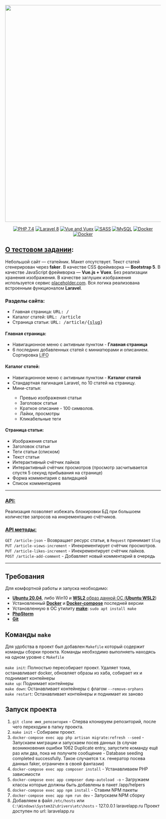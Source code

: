 <p align="center"><a href="https://laravel.com" target="_blank"><img src="http://joxi.ru/bmoMY1f7gpeXAy.jpg" width="700"></a></p>

<p align="center">
<a href="#"><img src="https://img.shields.io/badge/PHP 7.4+-FF2D20?style=for-the-badge&logo=php&logoColor=white&color=777BB4" alt="PHP 7.4"></a>
<a href="#"><img src="https://img.shields.io/badge/laravel 8-%FF2D20.svg?style=for-the-badge&logo=laravel&logoColor=white&color=FF2D20" alt="Laravel 8"></a>
<a href="#"><img src="https://img.shields.io/badge/VueJS-FF2D20?style=for-the-badge&logo=vuedotjs&logoColor=white&color=4fc08d" alt="Vue and Vuex"></a>
<a href="#"><img src="https://img.shields.io/badge/Sass-CC6699?style=for-the-badge&logo=sass&logoColor=white" alt="SASS"></a>
<a href="#"><img src="https://img.shields.io/badge/mysql-%4479A1.svg?style=for-the-badge&logo=mysql&logoColor=white&color=4479A1" alt="MySQL"></a>
<a href="#"><img src="https://img.shields.io/badge/Docker%20-%232496ED.svg?&style=for-the-badge&logo=Docker&logoColor=ffffff" alt="Docker"></a>
<a href="#"><img src="https://img.shields.io/badge/Bootstrap%205%20-%232496ED.svg?&style=for-the-badge&logo=Bootstrap&logoColor=ffffff&color=724DAA" alt="Docker"></a>
</p>

## <u>О тестовом задании</u>:

Небольшой сайт — статейник. Макет отсутствует. Текст статей сгенерирован через **faker**. В качестве CSS фреймворка — **Bootstrap 5**. В качестве JavaScript фреймворка — **Vue.js + Vuex**. Без реализации хранения изображения. В качестве заглушек изображения используется сервис <a href="placeholder.com">placeholder.com</a>. Вся логика реализована встроенным функционалом **Laravel**.

### Разделы сайта:
<ul>
<li>Главная страница: <tt>URL: /</tt></li>
<li>Каталог статей: <tt>URL: /article</tt></li>
<li>Страница статьи: <tt>URL: /article/{<abbr title="Человеко понятная часть URL">slug</abbr>}</tt></li>
</ul>

#### Главная страница:
<ul>
<li>Навигационное меню с активным пунктом - <b>Главная страница</b></li>
<li>6 последних добавленных статей с миниатюрами и описанием. Сортировка <abbr title="Last In First Out - последним пришёл, первым вышел">LIFO</abbr></li>
</ul>

#### Каталог статей:
<ul>
<li>Навигационное меню с активным пунктом - <b>Каталог статей</b></li>
<li>Стандартная пагинация Laravel, по 10 статей на страницу.</li>
<li>Мини-статья:</li>
    <ul>
        <li>Превью изображения статьи</li>
        <li>Заголовок статьи</li>
        <li>Краткое описание - 100 символов.</li>
        <li>Лайки, просмотры</li>
        <li>Кликабельные теги</li>
    </ul>
</ul>

#### Страница статьи:
<ul>
    <li>Изображения статьи</li>
    <li>Заголовок статьи</li>
    <li>Теги статьи (списком)</li>
    <li>Текст статьи</li>
    <li>Интерактивный счётчик лайков</li>
    <li>Интерактивный счётчик просмотров (просмотр засчитывается спустя 5 секунд прибывания на странице)</li>
    <li>Форма комментария с валидацией</li>
    <li>Список комментариев</li>
</ul>

<hr>

### <u>API:</u>
Реализация позволяет избежать блокировки БД при большоем количестве запросов на инкрементацию счётчиков.

### <u>API методы:</u>

`GET /article-json` - Возвращает ресурс статьи, в `Request` принимает `Slug`<br>
`PUT /article-views-increment` - Инекрементирует счётчик просмотров.<br>
`PUT /article-likes-increment` - Инекрементирует счётчик лайков.<br>
`POST /article-add-comment` - Добавляет новый комментарий в очередь<br>

<hr>

## Требования
Для комфортной работы и запуска необходимо:
+ **<a href="//releases.ubuntu.com/20.04/">Ubuntu 20.04</a>**, либо Win10 и **<a href="//docs.microsoft.com/ru-ru/windows/wsl/compare-versions">WSL2** образ данной ОС (<a href="//www.microsoft.com/ru-ru/p/ubuntu-2004-lts/9n6svws3rx71?activetab=pivot:overviewtab">**Ubuntu WSL2**</a>)
+ Установленный **<a href="//www.docker.com/get-started">Docker</a>** и **<a href="//docs.docker.com/compose/">Docker-compose</a>** последней версии
+ Установленную в ОС утилиту **<a href="//www.gnu.org/software/make/manual/make.html">make</a>**: `sudo apt install make`
+ **<a href="//www.jetbrains.com/phpstorm/">PhpStorm</a>**
+ <a href="https://git-scm.com/">**Git**</a>

## Команды `make`
Для удобства в проект был добавлен `Makefile` который содержит команды сборки проекта. Команды необходимо выполняеть находясь на одном уровне с `Makefile` <br><br>
`make init`: Полностью пересобирает проект. Удаляет тома, останавливает docker, обновляет образы из хаба, собирает их и поднимает контейнеры<br>
`make up`: Поднимает контейнеры<br>
`make down`: Останавливает контейнеры с флагом `--remove-orphans`<br>
`make restart`:  Останавливает контейнеры и поднимает их заново

## Запуск проекта
1. `git clone имя_репозитория` - Сперва клонируем репозиторий, после чего переходим в папку проекта.
2. `make init` - Собираем проект.
3. `docker-compose exec app php artisan migrate:refresh --seed` - Запускаем миграции и запускаем посев данных (в случае возникновения ошибки 1062 Duplicate entry, запустите команду ещё раз или два, пока не получите сообщение - Database seeding completed successfully. Такое случается т.к. генератор посева данных faker, ограничен в своей фантазии)
4. `docker-compose exec app composer install` - Устанавливаем PHP зависимости
5. `docker-compose exec app composer dump-autoload -o` - Загружаем классы которые должны быть добавлены в пакет /app/helpers
6. `docker-compose exec app npm install` - Ставим NPM пакеты
7. `docker-compose exec app npm run dev` - Запускаем NPM сборку
8. Добавляем в файл `/etc/hosts` или `C:\Windows\System32\drivers\etc\hosts` - 127.0.0.1 laravelapp.ru
Проект доступен по url: laravelapp.ru

